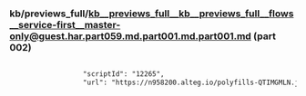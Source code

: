 ### kb/previews_full/kb__previews_full__kb__previews_full__flows__service-first__master-only@guest.har.part059.md.part001.md.part001.md (part 002)

```md

                  "scriptId": "12265",
                  "url": "https://n958200.alteg.io/polyfills-QTIMGMLN.js",
         
```

```
